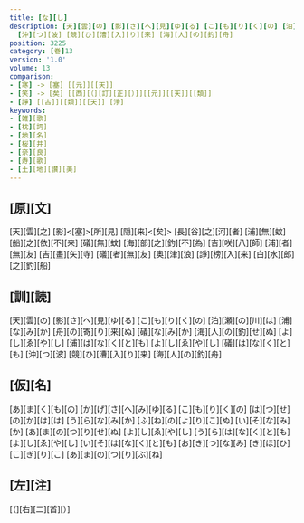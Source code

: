 ```yaml
---
title: [な][し]
description: [天][雲][の] [影][さ][へ][見][ゆ][る] [こ][も][り][く][の] [泊][瀬][の][川][は] [浦][な][み][か] [舟][の][寄][り][来][ぬ] [礒][な][み][か] [海][人][の][釣][せ][ぬ] [よ][し][ゑ][や][し] [浦][は][な][く][と][も] [よ][し][ゑ][や][し] [礒][は][な][く][と][も]
  [沖][つ][波] [競][ひ][漕][入][り][来] [海][人][の][釣][舟]
position: 3225
category: [巻]13
version: '1.0'
volume: 13
comparison:
- [寒] -> [塞] [[元]][[天]]
- [笑] -> [矣] [[西][（][訂][正][）]][[元]][[天]][[類]]
- [諍] [[古]][[類]][[天]] [淨]
keywords:
- [雑][歌]
- [枕][詞]
- [地][名]
- [桜][井]
- [奈][良]
- [寿][歌]
- [土][地][讃][美]
---
```


## [原][文]

[天][雲][之] [影]<[塞]>[所][見] [隠][来]<[矣]> [長][谷][之][河][者] [浦][無][蚊] [船][之][依][不][来] [礒][無][蚊] [海][部][之][釣][不][為] [吉][咲][八][師] [浦][者][無][友] [吉][畫][矢][寺] [礒][者][無][友] [奥][津][浪] [諍][榜][入][来] [白][水][郎][之][釣][船]

## [訓][読]

[天][雲][の] [影][さ][へ][見][ゆ][る] [こ][も][り][く][の] [泊][瀬][の][川][は] [浦][な][み][か] [舟][の][寄][り][来][ぬ] [礒][な][み][か] [海][人][の][釣][せ][ぬ] [よ][し][ゑ][や][し] [浦][は][な][く][と][も] [よ][し][ゑ][や][し] [礒][は][な][く][と][も] [沖][つ][波] [競][ひ][漕][入][り][来] [海][人][の][釣][舟]

## [仮][名]

[あ][ま][く][も][の] [か][げ][さ][へ][み][ゆ][る] [こ][も][り][く][の] [は][つ][せ][の][か][は][は] [う][ら][な][み][か] [ふ][ね][の][よ][り][こ][ぬ] [い][そ][な][み][か] [あ][ま][の][つ][り][せ][ぬ] [よ][し][ゑ][や][し] [う][ら][は][な][く][と][も] [よ][し][ゑ][や][し] [い][そ][は][な][く][と][も] [お][き][つ][な][み] [き][ほ][ひ][こ][ぎ][り][こ] [あ][ま][の][つ][り][ぶ][ね]

## [左][注]

[（][右][二][首][）]
